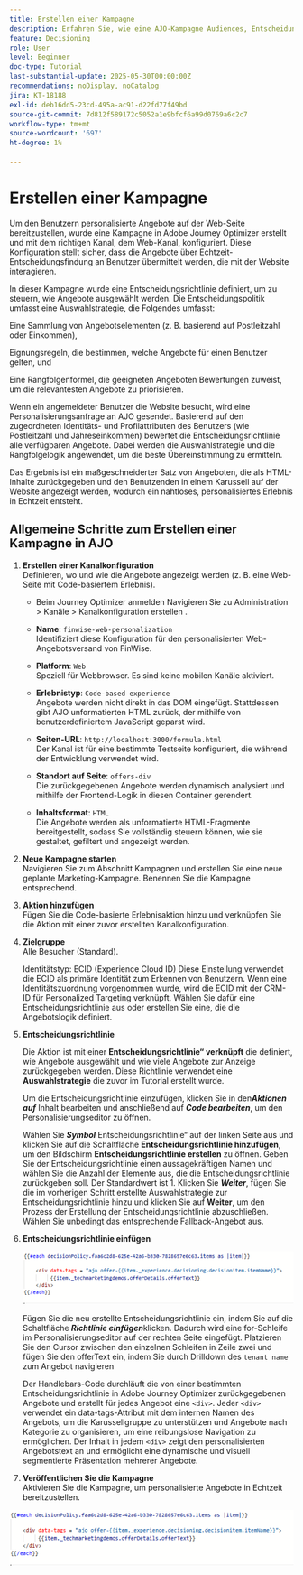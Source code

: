 ```yaml
---
title: Erstellen einer Kampagne
description: Erfahren Sie, wie eine AJO-Kampagne Audiences, Entscheidungsrichtlinien und Kanäle verbindet, um personalisierte Angebote zum richtigen Zeitpunkt über Kunden-Touchpoints bereitzustellen.
feature: Decisioning
role: User
level: Beginner
doc-type: Tutorial
last-substantial-update: 2025-05-30T00:00:00Z
recommendations: noDisplay, noCatalog
jira: KT-18188
exl-id: deb16dd5-23cd-495a-ac91-d22fd77f49bd
source-git-commit: 7d812f589172c5052a1e9bfcf6a99d0769a6c2c7
workflow-type: tm+mt
source-wordcount: '697'
ht-degree: 1%

---
```


# Erstellen einer Kampagne

Um den Benutzern personalisierte Angebote auf der Web-Seite bereitzustellen, wurde eine Kampagne in Adobe Journey Optimizer erstellt und mit dem richtigen Kanal, dem Web-Kanal, konfiguriert. Diese Konfiguration stellt sicher, dass die Angebote über Echtzeit-Entscheidungsfindung an Benutzer übermittelt werden, die mit der Website interagieren.

In dieser Kampagne wurde eine Entscheidungsrichtlinie definiert, um zu steuern, wie Angebote ausgewählt werden. Die Entscheidungspolitik umfasst eine Auswahlstrategie, die Folgendes umfasst:

Eine Sammlung von Angebotselementen (z. B. basierend auf Postleitzahl oder Einkommen),

Eignungsregeln, die bestimmen, welche Angebote für einen Benutzer gelten, und

Eine Rangfolgenformel, die geeigneten Angeboten Bewertungen zuweist, um die relevantesten Angebote zu priorisieren.

Wenn ein angemeldeter Benutzer die Website besucht, wird eine Personalisierungsanfrage an AJO gesendet. Basierend auf den zugeordneten Identitäts- und Profilattributen des Benutzers (wie Postleitzahl und Jahreseinkommen) bewertet die Entscheidungsrichtlinie alle verfügbaren Angebote. Dabei werden die Auswahlstrategie und die Rangfolgelogik angewendet, um die beste Übereinstimmung zu ermitteln.

Das Ergebnis ist ein maßgeschneiderter Satz von Angeboten, die als HTML-Inhalte zurückgegeben und den Benutzenden in einem Karussell auf der Website angezeigt werden, wodurch ein nahtloses, personalisiertes Erlebnis in Echtzeit entsteht.


## Allgemeine Schritte zum Erstellen einer Kampagne in AJO

1. **Erstellen einer Kanalkonfiguration**\
   Definieren, wo und wie die Angebote angezeigt werden (z. B. eine Web-Seite mit Code-basiertem Erlebnis).
   - Beim Journey Optimizer anmelden
Navigieren Sie zu Administration > Kanäle > Kanalkonfiguration erstellen .
   - **Name**: `finwise-web-personalization`\
     Identifiziert diese Konfiguration für den personalisierten Web-Angebotsversand von FinWise.

   - **Platform**: `Web`\
     Speziell für Webbrowser. Es sind keine mobilen Kanäle aktiviert.

   - **Erlebnistyp**: `Code-based experience`\
     Angebote werden nicht direkt in das DOM eingefügt. Stattdessen gibt AJO unformatierten HTML zurück, der mithilfe von benutzerdefiniertem JavaScript geparst wird.

   - **Seiten-URL**: `http://localhost:3000/formula.html`\
     Der Kanal ist für eine bestimmte Testseite konfiguriert, die während der Entwicklung verwendet wird.

   - **Standort auf Seite**: `offers-div`\
     Die zurückgegebenen Angebote werden dynamisch analysiert und mithilfe der Frontend-Logik in diesen Container gerendert.

   - **Inhaltsformat**: `HTML`\
     Die Angebote werden als unformatierte HTML-Fragmente bereitgestellt, sodass Sie vollständig steuern können, wie sie gestaltet, gefiltert und angezeigt werden.


2. **Neue Kampagne starten**\
   Navigieren Sie zum Abschnitt Kampagnen und erstellen Sie eine neue geplante Marketing-Kampagne. Benennen Sie die Kampagne entsprechend.


3. **Aktion hinzufügen**\
   Fügen Sie die Code-basierte Erlebnisaktion hinzu und verknüpfen Sie die Aktion mit einer zuvor erstellten Kanalkonfiguration.



4. **Zielgruppe**\
   Alle Besucher (Standard).

   Identitätstyp: ECID (Experience Cloud ID)
Diese Einstellung verwendet die ECID als primäre Identität zum Erkennen von Benutzern. Wenn eine Identitätszuordnung vorgenommen wurde, wird die ECID mit der CRM-ID für Personalized Targeting verknüpft. Wählen Sie dafür eine Entscheidungsrichtlinie aus oder erstellen Sie eine, die die Angebotslogik definiert.

5. **Entscheidungsrichtlinie**


   Die Aktion ist mit einer **Entscheidungsrichtlinie“ verknüpft** die definiert, wie Angebote ausgewählt und wie viele Angebote zur Anzeige zurückgegeben werden. Diese Richtlinie verwendet eine **Auswahlstrategie** die zuvor im Tutorial erstellt wurde.

   Um die Entscheidungsrichtlinie einzufügen, klicken Sie in den _&#x200B;**Aktionen auf**&#x200B;_ Inhalt bearbeiten und anschließend auf **_Code bearbeiten_**, um den Personalisierungseditor zu öffnen.

   Wählen Sie _&#x200B;**Symbol**&#x200B;_ Entscheidungsrichtlinie“ auf der linken Seite aus und klicken Sie auf die Schaltfläche **Entscheidungsrichtlinie hinzufügen**, um den Bildschirm **Entscheidungsrichtlinie erstellen** zu öffnen. Geben Sie der Entscheidungsrichtlinie einen aussagekräftigen Namen und wählen Sie die Anzahl der Elemente aus, die die Entscheidungsrichtlinie zurückgeben soll. Der Standardwert ist 1.
Klicken Sie **_Weiter_**, fügen Sie die im vorherigen Schritt erstellte Auswahlstrategie zur Entscheidungsrichtlinie hinzu und klicken Sie auf **Weiter**, um den Prozess der Erstellung der Entscheidungsrichtlinie abzuschließen. Wählen Sie unbedingt das entsprechende Fallback-Angebot aus.

6. **Entscheidungsrichtlinie einfügen**

   ![personalization-editor](assets/personalization-editor.png)

   Fügen Sie die neu erstellte Entscheidungsrichtlinie ein, indem Sie auf die Schaltfläche _&#x200B;**Richtlinie einfügen**&#x200B;_ klicken. Dadurch wird eine for-Schleife im Personalisierungseditor auf der rechten Seite eingefügt.
Platzieren Sie den Cursor zwischen den einzelnen Schleifen in Zeile zwei und fügen Sie den offerText ein, indem Sie durch Drilldown des `tenant name` zum Angebot navigieren


   Der Handlebars-Code durchläuft die von einer bestimmten Entscheidungsrichtlinie in Adobe Journey Optimizer zurückgegebenen Angebote und erstellt für jedes Angebot eine `<div>`. Jeder `<div>` verwendet ein data-tags-Attribut mit dem internen Namen des Angebots, um die Karussellgruppe zu unterstützen und Angebote nach Kategorie zu organisieren, um eine reibungslose Navigation zu ermöglichen. Der Inhalt in jedem `<div>` zeigt den personalisierten Angebotstext an und ermöglicht eine dynamische und visuell segmentierte Präsentation mehrerer Angebote.


7. **Veröffentlichen Sie die Kampagne**\
   Aktivieren Sie die Kampagne, um personalisierte Angebote in Echtzeit bereitzustellen.

![img](assets/personalization-editor.png)
